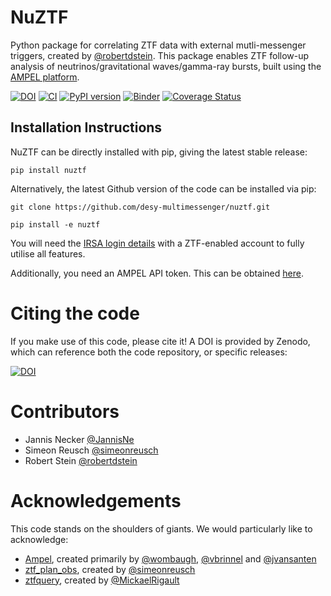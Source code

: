 # NuZTF
Python package for correlating ZTF data with external mutli-messenger triggers, created by [@robertdstein](https://github.com/robertdstein).
This package enables ZTF follow-up analysis of neutrinos/gravitational waves/gamma-ray bursts, built using the [AMPEL platform](https://arxiv.org/abs/1904.05922).

[![DOI](https://zenodo.org/badge/193068064.svg)](https://zenodo.org/badge/latestdoi/193068064) 
[![CI](https://github.com/desy-multimessenger/nuztf/actions/workflows/continous_integration.yml/badge.svg)](https://github.com/robertdstein/nuztf/actions/workflows/continous_integration.yml) 
[![PyPI version](https://badge.fury.io/py/nuztf.svg)](https://badge.fury.io/py/nuztf) 
[![Binder](https://mybinder.org/badge_logo.svg)](https://mybinder.org/v2/gh/desy-multimessenger/nuztf/master)
[![Coverage Status](https://coveralls.io/repos/github/desy-multimessenger/nuztf/badge.svg?branch=master)](https://coveralls.io/github/desy-multimessenger/nuztf?branch=master)

## Installation Instructions

NuZTF can be directly installed with pip, giving the latest stable release:

```pip install nuztf```

Alternatively, the latest Github version of the code can be installed via pip:

```git clone https://github.com/desy-multimessenger/nuztf.git```

```pip install -e nuztf```

You will need the [IRSA login details](https://irsa.ipac.caltech.edu/account/signon/logout.do) with a ZTF-enabled account to fully utilise all features.

Additionally, you need an AMPEL API token. This can be obtained [here](https://ampel.zeuthen.desy.de/live/dashboard/tokens).

# Citing the code

If you make use of this code, please cite it! A DOI is provided by Zenodo, which can reference both the code repository, or specific releases:

[![DOI](https://zenodo.org/badge/193068064.svg)](https://zenodo.org/badge/latestdoi/193068064)

# Contributors

* Jannis Necker [@JannisNe](https://github.com/jannisne)
* Simeon Reusch [@simeonreusch](https://github.com/simeonreusch)
* Robert Stein [@robertdstein](https://github.com/robertdstein)

# Acknowledgements

This code stands on the shoulders of giants. We would particularly like to acknowledge:

* [Ampel](https://ampelproject.github.io/), created primarily by [@wombaugh](https://github.com/wombaugh), [@vbrinnel](https://github.com/vbrinnel) and [@jvansanten](https://github.com/jvansanten) 
* [ztf_plan_obs](https://github.com/simeonreusch/ztf_plan_obs), created by [@simeonreusch](https://github.com/simeonreusch)
* [ztfquery](https://github.com/MickaelRigault/ztfquery), created by [@MickaelRigault](https://github.com/MickaelRigault)